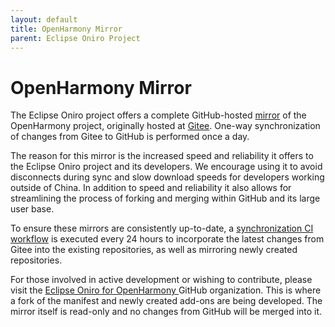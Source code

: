 ```yaml
---
layout: default
title: OpenHarmony Mirror
parent: Eclipse Oniro Project
---
```


# OpenHarmony Mirror

The Eclipse Oniro project offers a complete GitHub-hosted
[mirror](https://github.com/eclipse-oniro-mirrors/) of the OpenHarmony project,
originally hosted at [Gitee](https://gitee.com/openharmony).
One-way synchronization of changes from Gitee to GitHub is performed once a day.

The reason for this mirror is the increased speed and reliability it offers
to the Eclipse Oniro project and its developers. We encourage using it to avoid
disconnects during sync and slow download speeds for developers working outside of China.
In addition to speed and reliability it also allows for streamlining the process
of forking and merging within GitHub and its large user base.

To ensure these mirrors are consistently up-to-date, a
[synchronization CI workflow](https://github.com/eclipse-oniro-mirrors/mirror-sync)
is executed every 24 hours to incorporate the latest changes from Gitee into the
existing repositories, as well as mirroring newly created repositories.

For those involved in active development or wishing to contribute, please visit
the [Eclipse Oniro for OpenHarmony ](https://github.com/eclipse-oniro4openharmony)
GitHub organization. This is where a fork of the manifest and newly created add-ons
are being developed. The mirror itself is read-only and no changes from GitHub will
be merged into it.
